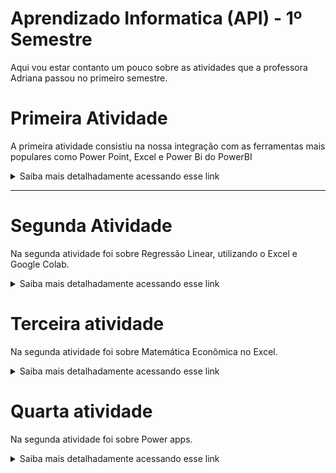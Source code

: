 # Aprendizado Informatica (API) - 1º Semestre

Aqui vou estar contanto um pouco sobre as atividades que a professora Adriana passou no primeiro semestre.

# Primeira Atividade

A primeira atividade consistiu na nossa integração com as ferramentas mais populares como Power Point, Excel e Power Bi do PowerBI
<details> 
<summary> Saiba mais detalhadamente acessando esse link
</summary>
  
[Diretorio](https://github.com/zorpinha/Portif-lio/blob/72a49a5a02cf4ec88f8fcfa869b89bce2e09d633/atividades/Excel%20e%20Power%20BI.md)

</details>

---

# Segunda Atividade

Na segunda atividade foi sobre Regressão Linear, utilizando o Excel e Google Colab.

<details> 
<summary> Saiba mais detalhadamente acessando esse link
</summary>
  
[Diretorio](https://github.com/zorpinha/Portif-lio/blob/b42f9d05337d09aad219e023c05d936d598e34b5/atividades/regress%C3%A3o%20linear.md)

</details>

# Terceira atividade

Na segunda atividade foi sobre  Matemática Econômica no Excel.

<details> 
<summary> Saiba mais detalhadamente acessando esse link
</summary>
  
[Diretorio](https://github.com/zorpinha/Portif-lio/blob/bf42a793dc642246484240c0cd3476c740c78957/atividades/Excel%20na%20economia.md)

</details>

# Quarta atividade

Na segunda atividade foi sobre  Power apps.

<details> 
<summary> Saiba mais detalhadamente acessando esse link
</summary>
  
[Diretorio](https://github.com/zorpinha/Portif-lio/blob/3f0ceec281d3a029cf674268bb60d901d18fa676/atividades/Power%20Apps.md)

</details>

